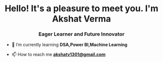 <h1 align="center">Hello! It's a pleasure to meet you. I'm Akshat Verma</h1>
<h3 align="center">Eager Learner and Future Innovator</h3>

- 🌱 I’m currently learning **DSA,Power BI,Machine Learning**

- 📫 How to reach me **akshatv1301@gmail.com**


<p align="left">
</p>
